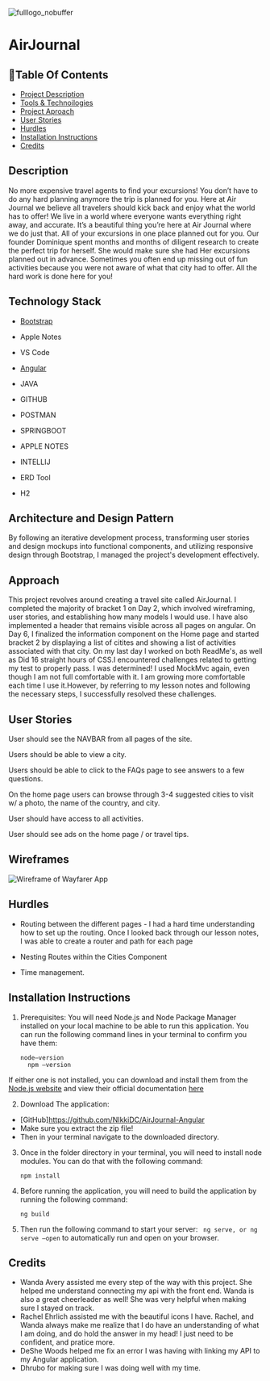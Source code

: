 ![fulllogo_nobuffer](https://github.com/NIkkiDC/AirJournal-Angular/assets/97572760/6e117e26-a1bb-435f-afbc-e777931e3691)
# AirJournal 


## 📝Table Of Contents
- [Project Description](#description)
- [Tools & Technoilogies](#technology-stack)
- [Project Aproach](#approach)
- [User Stories](#user-stories)
- [Hurdles](#hurdles)
- [Installation Instructions](#installation-instructions)
- [Credits](#credits)

## Description

No more expensive travel agents to find your excursions! You don’t have to do any hard planning anymore the trip is planned for you. Here at Air Journal we believe all travelers should kick back and enjoy what the world has to offer! We live in a world where everyone wants everything right away, and accurate. It’s a beautiful thing you’re here at Air Journal where we do just that. All of your excursions in one place planned out for you. Our founder Dominique spent months and months of diligent research to create the perfect trip for herself. She would make sure she had Her excursions planned out in advance. Sometimes you often end up missing out of fun activities because you were not aware of what that city had to offer. All the hard work is done here for you!  


## Technology Stack

- [Bootstrap](https://getbootstrap.com/docs/5.3/getting-started/introduction/)

- Apple Notes

- VS Code

- [Angular](https://angular.io/start)

- JAVA

- GITHUB

- POSTMAN

- SPRINGBOOT

- APPLE NOTES

- INTELLIJ

- ERD Tool

- H2

## Architecture and Design Pattern

By following an iterative development process, transforming user stories and design mockups into functional components, and utilizing responsive design through Bootstrap, I managed the project's development  effectively.

## Approach

This project revolves around creating a travel site called AirJournal. I completed the majority of bracket 1 on Day 2, which involved wireframing, user stories, and establishing how many models I would use. I have also implemented a header that remains visible across all pages on angular. On Day 6, I finalized the information component on the Home page and started bracket 2 by displaying a list of citites and showing a list of activities associated with that city. On my last day I worked on both ReadMe's, as well as Did 16 straight hours of CSS.I encountered challenges related to getting my test to properly pass. I was determined! I used MockMvc again, even though I am not full comfortable with it. I am growing more comfortable each time I use it.However, by referring to my lesson notes and following the necessary steps, I successfully resolved these challenges.


## User Stories

User should see the NAVBAR from all pages of the site.

Users should be able to view a city.

Users should be able to click to the FAQs page to see answers to a few questions.

On the home page users can browse through 3-4 suggested cities to visit w/ a photo, the name of the country, and city. 

User should have access to all activities.

User should see ads on the home page / or travel tips.



## Wireframes

![Wireframe of Wayfarer App](./src/assets/images/wireframes.png)

## Hurdles

- Routing between the different pages - I had a hard time understanding how to set up the routing. Once I looked back through our lesson notes, I was able to create a router and path for each page

- Nesting Routes within the Cities Component 

- Time management.  

## Installation Instructions

1. Prerequisites: You will need Node.js and Node Package Manager installed on your local machine to be able to run this application. You can run the following command lines in your terminal to confirm you have them: 
   ```
   node—version
	 npm –version
   ```
If either one is not installed, you can download and install them from the [Node.js website](https://nodejs.org/en) and view their official documentation [here](https://nodejs.org/en/docs) 

2.	Download The application: 
  - [GitHub]https://github.com/NIkkiDC/AirJournal-Angular
  - Make sure you extract the zip file! 
  - Then in your terminal navigate to the downloaded directory. 
  
3. Once in the folder directory in your terminal, you will need to install node modules. You can do that with the following command: 
    ```
    npm install
    ```
4. Before running the application, you will need to build the application by running the following command:
    ``` 
    ng build
    ```
5. Then run the following command to start your server: 
    ``` ng serve, or ng serve –open``` 
     to automatically run and open on your browser. 
     

## Credits
- Wanda Avery assisted me every step of the way with this project. She helped me understand connecting my api with the front end. Wanda is also a great cheerleader as well! She was very helpful when making sure I stayed on track.
- Rachel Ehrlich assisted me with the beautiful icons I have. Rachel, and Wanda always make me realize that I do have an understanding of what I am doing, and do hold the answer in my head! I just need to be confident, and pratice more.
- DeShe Woods helped me fix an error I was having with linking my API to my Angular application. 
- Dhrubo for making sure I was doing well with my time.

